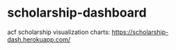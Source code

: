 # scholarship-dashboard
acf scholarship visualization charts:  https://scholarship-dash.herokuapp.com/
